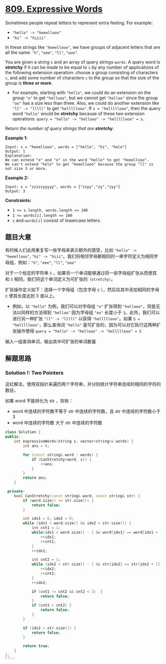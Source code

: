 # [809. Expressive Words](https://leetcode.cn/problems/expressive-words/)

Sometimes people repeat letters to represent extra feeling. For example:

- `"hello" -> "heeellooo"`
- `"hi" -> "hiiii"`

In these strings like `"heeellooo"`, we have groups of adjacent letters that are all the same: `"h"`, `"eee"`, `"ll"`, `"ooo"`.

You are given a string `s` and an array of query strings `words`. A query word is **stretchy** if it can be made to be equal to `s` by any number of applications of the following extension operation: choose a group consisting of characters `c`, and add some number of characters `c` to the group so that the size of the group is **three or more**.

- For example, starting with `"hello"`, we could do an extension on the group `"o"` to get `"hellooo"`, but we cannot get `"helloo"` since the group `"oo"` has a size less than three. Also, we could do another extension like `"ll" -> "lllll"` to get `"helllllooo"`. If `s = "helllllooo"`, then the query word `"hello"` would be **stretchy** because of these two extension operations: `query = "hello" -> "hellooo" -> "helllllooo" = s`.

Return *the number of query strings that are **stretchy***.

 

**Example 1:**

```
Input: s = "heeellooo", words = ["hello", "hi", "helo"]
Output: 1
Explanation: 
We can extend "e" and "o" in the word "hello" to get "heeellooo".
We can't extend "helo" to get "heeellooo" because the group "ll" is not size 3 or more.
```

**Example 2:**

```
Input: s = "zzzzzyyyyy", words = ["zzyy","zy","zyy"]
Output: 3
```

 

**Constraints:**

- `1 <= s.length, words.length <= 100`
- `1 <= words[i].length <= 100`
- `s` and `words[i]` consist of lowercase letters.

## 题目大意

有时候人们会用重复写一些字母来表示额外的感受，比如 `"hello" -> "heeellooo"`, `"hi" -> "hiii"`。我们将相邻字母都相同的一串字符定义为相同字母组，例如：`"h"`, `"eee"`, `"ll"`, `"ooo"`

对于一个给定的字符串 `S` ，如果另一个单词能够通过将一些字母组扩张从而使其和 `S` 相同，我们将这个单词定义为可扩张的`（stretchy）`。

扩张操作定义如下：选择一个字母组（包含字母 c ），然后往其中添加相同的字母 c 使其长度达到 3 或以上。

- 例如，以 `"hello"` 为例，我们可以对字母组 `"o"` 扩张得到 `"hellooo"`，但是无法以同样的方法得到 `"helloo"` 因为字母组 `"oo"` 长度小于 `3`。此外，我们可以进行另一种扩张 `"ll" -> "lllll"` 以获得 `"helllllooo"`。如果 `S = "helllllooo"`，那么查询词 `"hello"` 是可扩张的，因为可以对它执行这两种扩张操作使得 `query = "hello" -> "hellooo" -> "helllllooo" = S`

输入一组查询单词，输出其中可扩张的单词数量

## 解题思路

### Solution !: Two Pointers

这虹解法，使用双指针来遍历两个字符串，并分别统计字符串连续的相同的字符的数目，

如果 word 不能转化为 str ，则有：

- word 中连续的字符数不等于 str 中连续的字符数，且 str 中连续的字符数小于 3
- word 中连续的字符数 大于 str 中连续的字符数

`````c++
class Solution {
public:
    int expressiveWords(string s, vector<string>& words) {
        int ans = 0;

        for (const string& word : words) {
            if (CanStretchy(word, s)) {
                ++ans;
            }
        }
        return ans;
    }

 private:
    bool CanStretchy(const string& word, const string& str) {
        if (word.size() >= str.size()) {
            return false;
        }

        int idx1 = 0, idx2 = 0;
        while (idx1 < word.size() && idx2 < str.size()) {
            int cnt1 = 1;
            while(idx1 < word.size() - 1 && word[idx1] == word[idx1 + 1]) {
                ++idx1;
                ++cnt1;
            }
            ++idx1;

            int cnt2 = 1;
            while (idx2 < str.size() - 1 && str[idx2] == str[idx2 + 1]) {
                ++idx2;
                ++cnt2;
            }
            ++idx2;

            if (cnt1 != cnt2 && cnt2 < 3)  {
                return false;
            }
            if (cnt1 > cnt2) {
                return false;
            }
        }

        if (idx2 < str.size()) {
            return false;
        }

        return true;
    }
};
````


